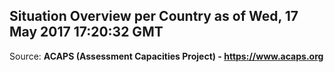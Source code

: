 ## Situation Overview per Country as of Wed, 17 May 2017 17:20:32 GMT

Source: **ACAPS (Assessment Capacities Project) - https://www.acaps.org**